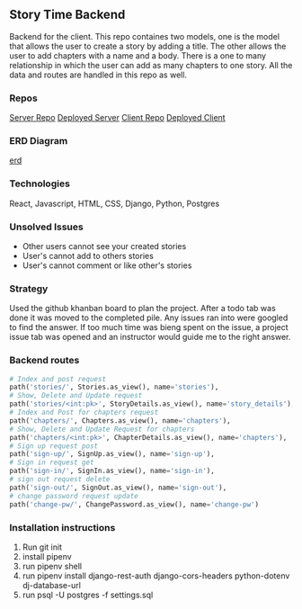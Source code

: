 ## Story Time Backend
Backend for the client. This repo containes two models, one is the model that
allows the user to create a story by adding a title. The other allows the user
to add chapters with a name and a body. There is a one to many relationship in
which the user can add as many chapters to one story. All the data and routes
are handled in this repo as well.

### Repos
[Server Repo](https://github.com/JintekiWarrior/Story_Time_Backend)
[Deployed Server](https://story-time-backend-app.herokuapp.com)
[Client Repo](https://github.com/JintekiWarrior/Story_Time_Frontend)
[Deployed Client](https://jintekiwarrior.github.io/Story_Time_Frontend)

### ERD Diagram
[erd](https://i.imgur.com/t2G7ndp.jpeg)

### Technologies
React, Javascript, HTML, CSS, Django, Python, Postgres

### Unsolved Issues
- Other users cannot see your created stories
- User's cannot add to others stories
- User's cannot comment or like other's stories

### Strategy
Used the github khanban board to plan the project. After a todo tab was done it
was moved to the completed pile. Any issues ran into were googled to find the
answer. If too much time was bieng spent on the issue, a project issue tab
was opened and an instructor would guide me to the right answer.


### Backend routes

```python
# Index and post request
path('stories/', Stories.as_view(), name='stories'),
# Show, Delete and Update request
path('stories/<int:pk>', StoryDetails.as_view(), name='story_details'),
# Index and Post for chapters request
path('chapters/', Chapters.as_view(), name='chapters'),
# Show, Delete and Update Request for chapters
path('chapters/<int:pk>', ChapterDetails.as_view(), name='chapters'),
# Sign up request post
path('sign-up/', SignUp.as_view(), name='sign-up'),
# Sign in request get
path('sign-in/', SignIn.as_view(), name='sign-in'),
# sign out request delete
path('sign-out/', SignOut.as_view(), name='sign-out'),
# change password request update
path('change-pw/', ChangePassword.as_view(), name='change-pw')
```

### Installation instructions
1. Run git init
2. install pipenv
3. run pipenv shell
4. run pipenv install django-rest-auth django-cors-headers python-dotenv dj-database-url
5. run psql -U postgres -f settings.sql
